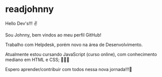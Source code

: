 # readjohnny

Hello Dev's!!! ✌️

Sou Johnny, bem vindos ao meu perfil GitHub!

Trabalho com Helpdesk, porém novo na área de Desenvolvimento.

Atualmente estou cursando JavaScript (curso online), com conhecimento mediano em HTML e CSS; 👨🏽‍💻

Espero aprender/contribuir com todos nessa nova jornada!!!🚀


